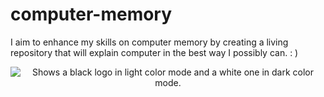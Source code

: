 # computer-memory
I aim to enhance my skills on computer memory by creating a living repository that will explain computer in the best way I possibly can. : )

<p align="center">
    <picture>
      <source media="(prefers-color-scheme: dark)" srcset="https://github.com/alexander-john/computer-memory/assets/13820251/5f296bc9-9fa6-4255-89b9-9fbe3ff8a8ba">
      <source media="(prefers-color-scheme: light)" srcset="https://github.com/alexander-john/computer-memory/assets/13820251/94afe4c6-54ae-48ba-9136-4a7d332bdb07">
      <img alt="Shows a black logo in light color mode and a white one in dark color mode.">
    </picture>
</p>
